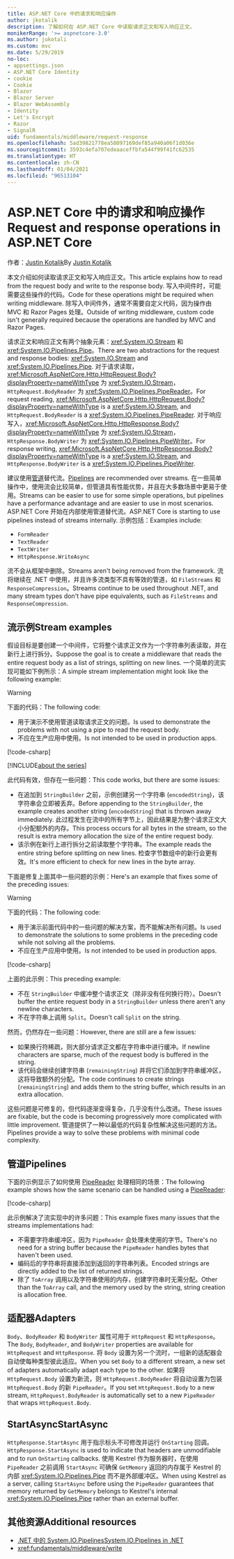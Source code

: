 ```yaml
---
title: ASP.NET Core 中的请求和响应操作
author: jkotalik
description: 了解如何在 ASP.NET Core 中读取请求正文和写入响应正文。
monikerRange: '>= aspnetcore-3.0'
ms.author: jukotali
ms.custom: mvc
ms.date: 5/29/2019
no-loc:
- appsettings.json
- ASP.NET Core Identity
- cookie
- Cookie
- Blazor
- Blazor Server
- Blazor WebAssembly
- Identity
- Let's Encrypt
- Razor
- SignalR
uid: fundamentals/middleware/request-response
ms.openlocfilehash: 5ad39821778ea58097169def85a940a06f1d036e
ms.sourcegitcommit: 3593c4efa707edeaaceffbfa544f99f41fc62535
ms.translationtype: HT
ms.contentlocale: zh-CN
ms.lasthandoff: 01/04/2021
ms.locfileid: "96513104"
---
```

# <a name="request-and-response-operations-in-aspnet-core"></a><span data-ttu-id="31756-103">ASP.NET Core 中的请求和响应操作</span><span class="sxs-lookup"><span data-stu-id="31756-103">Request and response operations in ASP.NET Core</span></span>

<span data-ttu-id="31756-104">作者：[Justin Kotalik](https://github.com/jkotalik)</span><span class="sxs-lookup"><span data-stu-id="31756-104">By [Justin Kotalik](https://github.com/jkotalik)</span></span>

<span data-ttu-id="31756-105">本文介绍如何读取请求正文和写入响应正文。</span><span class="sxs-lookup"><span data-stu-id="31756-105">This article explains how to read from the request body and write to the response body.</span></span> <span data-ttu-id="31756-106">写入中间件时，可能需要这些操作的代码。</span><span class="sxs-lookup"><span data-stu-id="31756-106">Code for these operations might be required when writing middleware.</span></span> <span data-ttu-id="31756-107">除写入中间件外，通常不需要自定义代码，因为操作由 MVC 和 Razor Pages 处理。</span><span class="sxs-lookup"><span data-stu-id="31756-107">Outside of writing middleware, custom code isn't generally required because the operations are handled by MVC and Razor Pages.</span></span>

<span data-ttu-id="31756-108">请求正文和响应正文有两个抽象元素：<xref:System.IO.Stream> 和 <xref:System.IO.Pipelines.Pipe>。</span><span class="sxs-lookup"><span data-stu-id="31756-108">There are two abstractions for the request and response bodies: <xref:System.IO.Stream> and <xref:System.IO.Pipelines.Pipe>.</span></span> <span data-ttu-id="31756-109">对于请求读取，<xref:Microsoft.AspNetCore.Http.HttpRequest.Body?displayProperty=nameWithType> 为 <xref:System.IO.Stream>，`HttpRequest.BodyReader` 为 <xref:System.IO.Pipelines.PipeReader>。</span><span class="sxs-lookup"><span data-stu-id="31756-109">For request reading, <xref:Microsoft.AspNetCore.Http.HttpRequest.Body?displayProperty=nameWithType> is a <xref:System.IO.Stream>, and `HttpRequest.BodyReader` is a <xref:System.IO.Pipelines.PipeReader>.</span></span> <span data-ttu-id="31756-110">对于响应写入，<xref:Microsoft.AspNetCore.Http.HttpResponse.Body?displayProperty=nameWithType> 为 <xref:System.IO.Stream>，`HttpResponse.BodyWriter` 为 <xref:System.IO.Pipelines.PipeWriter>。</span><span class="sxs-lookup"><span data-stu-id="31756-110">For response writing, <xref:Microsoft.AspNetCore.Http.HttpResponse.Body?displayProperty=nameWithType> is a <xref:System.IO.Stream>, and `HttpResponse.BodyWriter` is a <xref:System.IO.Pipelines.PipeWriter>.</span></span>

<span data-ttu-id="31756-111">建议使用[管道](/dotnet/standard/io/pipelines)替代流。</span><span class="sxs-lookup"><span data-stu-id="31756-111">[Pipelines](/dotnet/standard/io/pipelines) are recommended over streams.</span></span> <span data-ttu-id="31756-112">在一些简单操作中，使用流会比较简单，但管道具有性能优势，并且在大多数场景中更易于使用。</span><span class="sxs-lookup"><span data-stu-id="31756-112">Streams can be easier to use for some simple operations, but pipelines have a performance advantage and are easier to use in most scenarios.</span></span> <span data-ttu-id="31756-113">ASP.NET Core 开始在内部使用管道替代流。</span><span class="sxs-lookup"><span data-stu-id="31756-113">ASP.NET Core is starting to use pipelines instead of streams internally.</span></span> <span data-ttu-id="31756-114">示例包括：</span><span class="sxs-lookup"><span data-stu-id="31756-114">Examples include:</span></span>

* `FormReader`
* `TextReader`
* `TextWriter`
* `HttpResponse.WriteAsync`

<span data-ttu-id="31756-115">流不会从框架中删除。</span><span class="sxs-lookup"><span data-stu-id="31756-115">Streams aren't being removed from the framework.</span></span> <span data-ttu-id="31756-116">流将继续在 .NET 中使用，并且许多流类型不具有等效的管道，如 `FileStreams` 和 `ResponseCompression`。</span><span class="sxs-lookup"><span data-stu-id="31756-116">Streams continue to be used throughout .NET, and many stream types don't have pipe equivalents, such as `FileStreams` and `ResponseCompression`.</span></span>

## <a name="stream-examples"></a><span data-ttu-id="31756-117">流示例</span><span class="sxs-lookup"><span data-stu-id="31756-117">Stream examples</span></span>

<!-- see "fundamentals\middleware\request-response\static\TestPipes.JPG for testing sample -->

<span data-ttu-id="31756-118">假设目标是要创建一个中间件，它将整个请求正文作为一个字符串列表读取，并在新行上进行拆分。</span><span class="sxs-lookup"><span data-stu-id="31756-118">Suppose the goal is to create a middleware that reads the entire request body as a list of strings, splitting on new lines.</span></span> <span data-ttu-id="31756-119">一个简单的流实现可能如下例所示：</span><span class="sxs-lookup"><span data-stu-id="31756-119">A simple stream implementation might look like the following example:</span></span>

> [!WARNING]
> <span data-ttu-id="31756-120">下面的代码：</span><span class="sxs-lookup"><span data-stu-id="31756-120">The following code:</span></span>
> * <span data-ttu-id="31756-121">用于演示不使用管道读取请求正文的问题。</span><span class="sxs-lookup"><span data-stu-id="31756-121">Is used to demonstrate the problems with not using a pipe to read the request body.</span></span>
> * <span data-ttu-id="31756-122">不应在生产应用中使用。</span><span class="sxs-lookup"><span data-stu-id="31756-122">Is not intended to be used in production apps.</span></span>

[!code-csharp[](request-response/samples/3.x/RequestResponseSample/Startup.cs?name=GetListOfStringsFromStream)]

[!INCLUDE[about the series](~/includes/code-comments-loc.md)]

<span data-ttu-id="31756-123">此代码有效，但存在一些问题：</span><span class="sxs-lookup"><span data-stu-id="31756-123">This code works, but there are some issues:</span></span>

* <span data-ttu-id="31756-124">在追加到 `StringBuilder` 之前，示例创建另一个字符串 (`encodedString`)，该字符串会立即被丢弃。</span><span class="sxs-lookup"><span data-stu-id="31756-124">Before appending to the `StringBuilder`, the example creates another string (`encodedString`) that is thrown away immediately.</span></span> <span data-ttu-id="31756-125">此过程发生在流中的所有字节上，因此结果是为整个请求正文大小分配额外的内存。</span><span class="sxs-lookup"><span data-stu-id="31756-125">This process occurs for all bytes in the stream, so the result is extra memory allocation the size of the entire request body.</span></span>
* <span data-ttu-id="31756-126">该示例在新行上进行拆分之前读取整个字符串。</span><span class="sxs-lookup"><span data-stu-id="31756-126">The example reads the entire string before splitting on new lines.</span></span> <span data-ttu-id="31756-127">检查字节数组中的新行会更有效。</span><span class="sxs-lookup"><span data-stu-id="31756-127">It's more efficient to check for new lines in the byte array.</span></span>

<span data-ttu-id="31756-128">下面是修复上面其中一些问题的示例：</span><span class="sxs-lookup"><span data-stu-id="31756-128">Here's an example that fixes some of the preceding issues:</span></span>

> [!WARNING]
> <span data-ttu-id="31756-129">下面的代码：</span><span class="sxs-lookup"><span data-stu-id="31756-129">The following code:</span></span>
> * <span data-ttu-id="31756-130">用于演示前面代码中的一些问题的解决方案，而不能解决所有问题。</span><span class="sxs-lookup"><span data-stu-id="31756-130">Is used to demonstrate the solutions to some problems in the preceding code while not solving all the problems.</span></span>
> * <span data-ttu-id="31756-131">不应在生产应用中使用。</span><span class="sxs-lookup"><span data-stu-id="31756-131">Is not intended to be used in production apps.</span></span>

[!code-csharp[](request-response/samples/3.x/RequestResponseSample/Startup.cs?name=GetListOfStringsFromStreamMoreEfficient)]

<span data-ttu-id="31756-132">上面的此示例：</span><span class="sxs-lookup"><span data-stu-id="31756-132">This preceding example:</span></span>

* <span data-ttu-id="31756-133">不在 `StringBuilder` 中缓冲整个请求正文（除非没有任何换行符）。</span><span class="sxs-lookup"><span data-stu-id="31756-133">Doesn't buffer the entire request body in a `StringBuilder` unless there aren't any newline characters.</span></span>
* <span data-ttu-id="31756-134">不在字符串上调用 `Split`。</span><span class="sxs-lookup"><span data-stu-id="31756-134">Doesn't call `Split` on the string.</span></span>

<span data-ttu-id="31756-135">然而，仍然存在一些问题：</span><span class="sxs-lookup"><span data-stu-id="31756-135">However, there are still are a few issues:</span></span>

* <span data-ttu-id="31756-136">如果换行符稀疏，则大部分请求正文都在字符串中进行缓冲。</span><span class="sxs-lookup"><span data-stu-id="31756-136">If newline characters are sparse, much of the request body is buffered in the string.</span></span>
* <span data-ttu-id="31756-137">该代码会继续创建字符串 (`remainingString`) 并将它们添加到字符串缓冲区，这将导致额外的分配。</span><span class="sxs-lookup"><span data-stu-id="31756-137">The code continues to create strings (`remainingString`) and adds them to the string buffer, which results in an extra allocation.</span></span>

<span data-ttu-id="31756-138">这些问题是可修复的，但代码逐渐变得复杂，几乎没有什么改进。</span><span class="sxs-lookup"><span data-stu-id="31756-138">These issues are fixable, but the code is becoming progressively more complicated with little improvement.</span></span> <span data-ttu-id="31756-139">管道提供了一种以最低的代码复杂性解决这些问题的方法。</span><span class="sxs-lookup"><span data-stu-id="31756-139">Pipelines provide a way to solve these problems with minimal code complexity.</span></span>

## <a name="pipelines"></a><span data-ttu-id="31756-140">管道</span><span class="sxs-lookup"><span data-stu-id="31756-140">Pipelines</span></span>

<span data-ttu-id="31756-141">下面的示例显示了如何使用 [PipeReader](/dotnet/standard/io/pipelines#pipe) 处理相同的场景：</span><span class="sxs-lookup"><span data-stu-id="31756-141">The following example shows how the same scenario can be handled using a [PipeReader](/dotnet/standard/io/pipelines#pipe):</span></span>

[!code-csharp[](request-response/samples/3.x/RequestResponseSample/Startup.cs?name=GetListOfStringFromPipe)]

<span data-ttu-id="31756-142">此示例解决了流实现中的许多问题：</span><span class="sxs-lookup"><span data-stu-id="31756-142">This example fixes many issues that the streams implementations had:</span></span>

* <span data-ttu-id="31756-143">不需要字符串缓冲区，因为 `PipeReader` 会处理未使用的字节。</span><span class="sxs-lookup"><span data-stu-id="31756-143">There's no need for a string buffer because the `PipeReader` handles bytes that haven't been used.</span></span>
* <span data-ttu-id="31756-144">编码后的字符串将直接添加到返回的字符串列表。</span><span class="sxs-lookup"><span data-stu-id="31756-144">Encoded strings are directly added to the list of returned strings.</span></span>
* <span data-ttu-id="31756-145">除了 `ToArray` 调用以及字符串使用的内存，创建字符串时无需分配。</span><span class="sxs-lookup"><span data-stu-id="31756-145">Other than the `ToArray` call, and the memory used by the string, string creation is allocation free.</span></span>

## <a name="adapters"></a><span data-ttu-id="31756-146">适配器</span><span class="sxs-lookup"><span data-stu-id="31756-146">Adapters</span></span>

<span data-ttu-id="31756-147">`Body`、`BodyReader` 和 `BodyWriter` 属性可用于 `HttpRequest` 和 `HttpResponse`。</span><span class="sxs-lookup"><span data-stu-id="31756-147">The `Body`, `BodyReader`, and `BodyWriter` properties are available for `HttpRequest` and `HttpResponse`.</span></span> <span data-ttu-id="31756-148">将 `Body` 设置为另一个流时，一组新的适配器会自动使每种类型彼此适应。</span><span class="sxs-lookup"><span data-stu-id="31756-148">When you set `Body` to a different stream, a new set of adapters automatically adapt each type to the other.</span></span> <span data-ttu-id="31756-149">如果将 `HttpRequest.Body` 设置为新流，则 `HttpRequest.BodyReader` 将自动设置为包装 `HttpRequest.Body` 的新 `PipeReader`。</span><span class="sxs-lookup"><span data-stu-id="31756-149">If you set `HttpRequest.Body` to a new stream, `HttpRequest.BodyReader` is automatically set to a new `PipeReader` that wraps `HttpRequest.Body`.</span></span>

## <a name="startasync"></a><span data-ttu-id="31756-150">StartAsync</span><span class="sxs-lookup"><span data-stu-id="31756-150">StartAsync</span></span>

<span data-ttu-id="31756-151">`HttpResponse.StartAsync` 用于指示标头不可修改并运行 `OnStarting` 回调。</span><span class="sxs-lookup"><span data-stu-id="31756-151">`HttpResponse.StartAsync` is used to indicate that headers are unmodifiable and to run `OnStarting` callbacks.</span></span> <span data-ttu-id="31756-152">使用 Kestrel 作为服务器时，在使用 `PipeReader` 之前调用 `StartAsync` 可确保 `GetMemory` 返回的内存属于 Kestrel 的内部 <xref:System.IO.Pipelines.Pipe> 而不是外部缓冲区。</span><span class="sxs-lookup"><span data-stu-id="31756-152">When using Kestrel as a server, calling `StartAsync` before using the `PipeReader` guarantees that memory returned by `GetMemory` belongs to Kestrel's internal <xref:System.IO.Pipelines.Pipe> rather than an external buffer.</span></span>

## <a name="additional-resources"></a><span data-ttu-id="31756-153">其他资源</span><span class="sxs-lookup"><span data-stu-id="31756-153">Additional resources</span></span>

* [<span data-ttu-id="31756-154">.NET 中的 System.IO.Pipelines</span><span class="sxs-lookup"><span data-stu-id="31756-154">System.IO.Pipelines in .NET</span></span>](/dotnet/standard/io/pipelines)
* <xref:fundamentals/middleware/write>

<!-- Test with Postman or other tool. See image in static directory. -->
